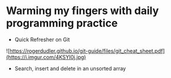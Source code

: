 # Warming my fingers with daily programming practice

- Quick Refresher on Git

![https://rogerdudler.github.io/git-guide/files/git_cheat_sheet.pdf](https://i.imgur.com/4KSYI0j.jpg)

- Search, insert and delete in an unsorted array